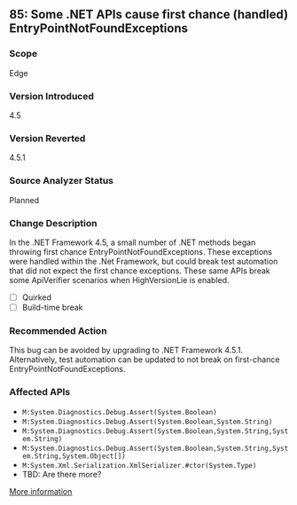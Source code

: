 ## 85: Some .NET APIs cause first chance (handled) EntryPointNotFoundExceptions

### Scope
Edge

### Version Introduced
4.5

### Version Reverted
4.5.1

### Source Analyzer Status
Planned

### Change Description
In the .NET Framework 4.5, a small number of .NET methods began throwing first chance EntryPointNotFoundExceptions. These exceptions were handled within the .Net Framework, but could break test automation that did not expect the first chance exceptions. These same APIs break some ApiVerifier scenarios when HighVersionLie is enabled.

- [ ] Quirked
- [ ] Build-time break

### Recommended Action
This bug can be avoided by upgrading to .NET Framework 4.5.1. Alternatively, test automation can be updated to not break on first-chance EntryPointNotFoundExceptions.

### Affected APIs
* `M:System.Diagnostics.Debug.Assert(System.Boolean)`
* `M:System.Diagnostics.Debug.Assert(System.Boolean,System.String)`
* `M:System.Diagnostics.Debug.Assert(System.Boolean,System.String,System.String)`
* `M:System.Diagnostics.Debug.Assert(System.Boolean,System.String,System.String,System.Object[])`
* `M:System.Xml.Serialization.XmlSerializer.#ctor(System.Type)`
* TBD: Are there more?

[More information](https://connect.microsoft.com/VisualStudio/feedback/details/732334/unable-to-find-an-entry-point-named-getcurrentpackageid-in-dll-kernel32-dll)
